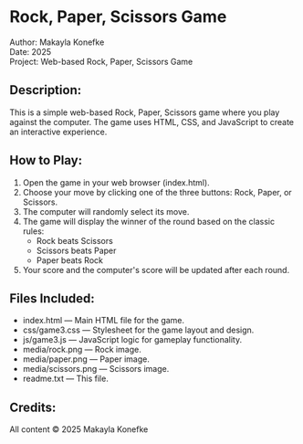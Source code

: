 Rock, Paper, Scissors Game
==========================

Author: Makayla Konefke  
Date: 2025  
Project: Web-based Rock, Paper, Scissors Game

Description:
------------
This is a simple web-based Rock, Paper, Scissors game where you play against the computer. The game uses HTML, CSS, and JavaScript to create an interactive experience.

How to Play:
------------
1. Open the game in your web browser (index.html).
2. Choose your move by clicking one of the three buttons: Rock, Paper, or Scissors.
3. The computer will randomly select its move.
4. The game will display the winner of the round based on the classic rules:
   - Rock beats Scissors
   - Scissors beats Paper
   - Paper beats Rock
5. Your score and the computer's score will be updated after each round.

Files Included:
---------------
- index.html — Main HTML file for the game.
- css/game3.css — Stylesheet for the game layout and design.
- js/game3.js — JavaScript logic for gameplay functionality.
- media/rock.png — Rock image.
- media/paper.png — Paper image.
- media/scissors.png — Scissors image.
- readme.txt — This file.

Credits:
--------
All content © 2025 Makayla Konefke